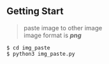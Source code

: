 Getting Start
-------------
> paste image to other image <br/>
> image format is ___png___
```
$ cd img_paste
$ python3 img_paste.py
```
